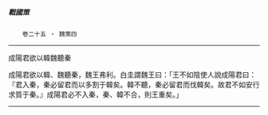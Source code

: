 

##### 戰國策
　　`卷二十五 ‧ 魏策四`

* * *

成陽君欲以韓魏聽秦

成陽君欲以韓、魏聽秦，魏王弗利。白圭謂魏王曰：「王不如陰使人說成陽君曰：『君入秦，秦必留君而以多割于韓矣。韓不聽，秦必留君而伐韓矣。故君不如安行求質于秦。』成陽君必不入秦，秦、韓不合，則王重矣。」

* * *

